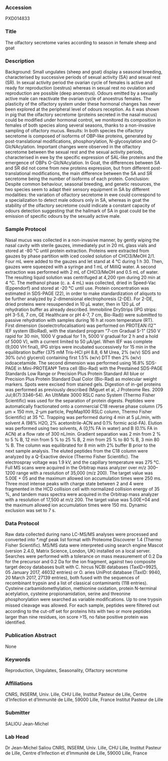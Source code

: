 ### Accession
PXD014833

### Title
The olfactory secretome varies according to season in female sheep and goat

### Description
Background: Small ungulates (sheep and goat) display a seasonal breeding, characterised by successive periods of sexual activity (SA) and sexual rest (SR). In sexual activity period the ovarian cycle of females is active and ready for reproduction (oestrus) whereas in sexual rest no ovulation and reproduction are possible (deep anoestrus). Odours emitted by a sexually active male can reactivate the ovarian cycle of anoestrus females. The plasticity of the olfactory system under these hormonal changes has never been explored at the peripheral level of odours reception. As it was shown in pig that the olfactory secretome (proteins secreted in the nasal mucus) could be modified under hormonal control, we monitored its composition in females of both species along several seasons, thanks to a non-invasive sampling of olfactory mucus.   Results: In both species the olfactory secretome is composed of isoforms of OBP-like proteins, generated by post-translational modifications, phosphorylation, N-glycosylation and O-GlcNAcylation. Important changes were observed in the olfactory secretome between the sexual rest and the sexual activity periods, characterised in ewe by the specific expression of SAL-like proteins and the emergence of OBPs O-GlcNAcylation. In Goat, the differences between SA and SR did not come from new proteins expression, but from different post-translational modifications, the main difference between the SA and SR secretome being the number of isoforms of each protein.  Conclusion: Despite common behaviour, seasonal breeding, and genetic resources, the two species seem to adapt their sensory equipment in SA by different modalities: the variation of olfactory secretome in ewe could correspond to a specialization to detect male odours only in SA, whereas in goat the stability of the olfactory secretome could indicate a constant capacity of odours detection suggesting that the hallmark of SA in goat could be the emission of specific odours by the sexually active male.

### Sample Protocol
Nasal mucus was collected in a non-invasive manner, by gently wiping the nasal cavity with sterile gauzes, immediately put in 20 mL glass vials and stored at -80 °C until protein extraction. Proteins were extracted from gauzes by phase partition with iced cooled solution of CHCl3/MeOH 2/1. Four mL were added to the gauzes and let stand at 4 °C during 1 h 30. Then, gauzes were squeezed with a syringe and 1 mL of MilliQ water. A second extraction was performed with 2 mL of CHCl3/MeOH and 0.5 mL of water. The resulting liquid solution was centrifuged at 4,200 rpm during 20 min at 4 °C. The methanol phase (c. a. 4 mL) was collected, dried in Speed-Vac (Eppendorf) and stored at -20 °C until use. Protein concentration was estimated in SDS-PAGE (22), in order to make standardization of aliquots to be further analyzed by 2-dimensional electrophoresis (2-DE). For 2-DE, dried proteins were resuspended in 10 µL water, then in 120 µL of rehydration buffer as already described. Immobiline DryStrips (IPG strips: pH 3-5.6, 7 cm, GE Healthcare or pH 4-7, 7 cm, Bio-Rad)) were submitted to passive rehydration with samples during 16 h at room temperature (RT). First dimension (isoelectrofocalisation) was performed on PROTEAN i12™ IEF system (BioRad), with the standard program “7-cm Gradual S-1” (250 V rapid for 30 min, 1000 V gradual for 1 h, 5000 V gradual for 2 h and a hold of 5000 V), with a current limited to 50 μA/gel. When IEF was complete (9,000 VH final), IPG strips were incubated successively for 15 min in the equilibration buffer (375 mM Tris-HCl pH 8.8, 6 M Urea, 2% (w/v) SDS and 30% (v/v) glycerol) containing first 1.5% (w/v) DTT then 2% (w/v) iodoacetamide. The second dimension was performed using 16.8% SDS-PAGE in Mini-PROTEAN® Tetra cell (Bio-Rad) with the Prestained SDS-PAGE Standards Low Range or Precision Plus Protein Standard All blue or Precision Plus Protein Standard Dual Color (Bio-Rad) as molecular weight markers. Spots were excised from stained gels. Digestion of in-gel proteins was performed as previously described (Miguet et al, J Proteome Res. 2009 Jul;8(7):3346–54). An UltiMate 3000 RSLC nano System (Thermo Fisher Scientiﬁc) was used for the separation of protein digests. Peptides were automatically fractionated onto a commercial C18 reverse phase column (75 µm × 150 mm, 2-µm particle, PepMap100 RSLC column, Thermo Fisher Scientiﬁc) at 35 °C. Trapping was performed during 4 min at 5 μL/min, with solvent A (98% H2O, 2% acetonitrile-ACN and 0.1% formic acid-FA). Elution was performed using two solvents, A (0,1% FA in water) and B (0.1% FA in ACN) at a ﬂow rate of 300 nL/min. Gradient separation was 2 min from 2 % to 5 % B, 12 min from 5 % to 25 % B, 2 min from 25 % to 80 % B, 3 min 80 % B. The column was equilibrated for 8 min with 2% buﬀer B prior to the next sample analysis. The eluted peptides from the C18 column were analyzed by a Q-Exactive device (Thermo Fisher Scientiﬁc). The electrospray voltage was 1.9 kV, and the capillary temperature was 275 °C. Full MS scans were acquired in the Orbitrap mass analyzer over m/z 300–1200 range with a resolution of 35,000 (m/z 200). The target value was 5.00E + 05 and the maximum allowed ion accumulation times were 250 ms. Three most intense peaks with charge state between 2 and 4 were fragmented in the HCD collision cell with normalized collision energy of 35 %, and tandem mass spectra were acquired in the Orbitrap mass analyzer with a resolution of 17,500 at m/z 200. The target value was 5.00E+04 and the maximum allowed ion accumulation times were 150 ms. Dynamic exclusion was set to 7 s.

### Data Protocol
Raw data collected during nano LC-MS/MS analyses were processed and converted into *.mgf peak list format with Proteome Discoverer 1.4 (Thermo Fisher Scientiﬁc). MS/MS data were interpreted using search engine Mascot (version 2.4.0, Matrix Science, London, UK) installed on a local server. Searches were performed with a tolerance on mass measurement of 0.2 Da for the precursor and 0.2 Da for the ion fragment, against two composite target decoy databases built with C. hircus NCBI databases (TaxID=9925, 05 January 2017, 46032 entries) or O. aries UniProt database (TaxID: 9940, 20 March 2017, 27139 entries), both fused with the sequences of recombinant trypsin and a list of classical contaminants (118 entries). Cysteine carbamidomethylation, methionine oxidation, protein N-terminal acetylation, cysteine propionamidation, serine and threonine phosphorylation were searched as variable modiﬁcations. Up to one trypsin missed cleavage was allowed. For each sample, peptides were ﬁltered out according to the cut-oﬀ set for proteins hits with two or more peptides larger than nine residues, ion score >15, no false positive protein was identified.

### Publication Abstract
None

### Keywords
Reproduction, Ungulates, Seasonality, Olfactory secretome

### Affiliations
CNRS, INSERM, Univ. Lille, CHU Lille, Institut Pasteur de Lille, Centre d’Infection et d’Immunité de Lille, 59000 Lille, France
Institut Pasteur de Lille

### Submitter
SALIOU Jean-Michel

### Lab Head
Dr Jean-Michel Saliou
CNRS, INSERM, Univ. Lille, CHU Lille, Institut Pasteur de Lille, Centre d’Infection et d’Immunité de Lille, 59000 Lille, France


